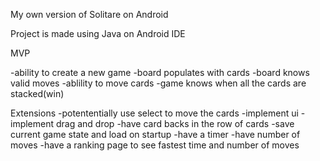 My own version of Solitare on Android

Project is made using Java on Android IDE

MVP

  -ability to create a new game
  -board populates with cards
  -board knows valid moves
  -ablility to move cards
  -game knows when all the cards are stacked(win)

Extensions
  -potententially use select to move the cards
  -implement ui
  -implement drag and drop
  -have card backs in the row of cards
  -save current game state and load on startup
  -have a timer
  -have number of moves
  -have a ranking page to see fastest time and number of moves